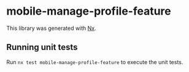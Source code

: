 # mobile-manage-profile-feature

This library was generated with [Nx](https://nx.dev).

## Running unit tests

Run `nx test mobile-manage-profile-feature` to execute the unit tests.
